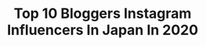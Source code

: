 ---
title: Top 10 Bloggers Instagram Influencers In Japan In 2020
description: >-
  Find top bloggers Instagram influencers in Japan in 2020. Most popular hashtags: #mothersday #instagood #happybirthday #favorina.
platform: Instagram
profiles:
  - username: "mh_alexandra"
    fullname: >-
      𝑨𝒍𝒆𝒙𝒂𝒏𝒅𝒓𝒂
    location: "Japan"
    followers: 6272
    engagement: 863
    commentsToLikes: 0.090149
    id: ck9wozpkw76ir0j78vqeli40r
    verified: false
    hashtags: "#cute, #laughter, #houseparty, #recipe"
  - username: "ruri_ikeda"
    fullname: >-
      ruriikeda
    location: "Japan"
    followers: 55789
    engagement: 275
    commentsToLikes: 0.031684
    id: ck14kn1fbqbp90i19h8hx2dhb
    verified: false
    hashtags: "#fauchoncheese, #fujimi, #denimjacket, #dessert"
  - username: "yuniqueyuni"
    fullname: >-
      Yuni | Travel & Lifestyle
    location: "Japan"
    followers: 20732
    engagement: 446
    commentsToLikes: 0.112074
    id: ck0ubxdjvfhdh0i191t2tm3tl
    verified: false
    hashtags: "#wathuayplakang, #sunpavilion, #spurshoessg, #danang"
  - username: "arsk729"
    fullname: >-
      あやな
    location: "Japan"
    followers: 45618
    engagement: 90
    commentsToLikes: 0.056264
    id: ck0w15sc8hpbc0i198y46icb3
    verified: false
    hashtags: "#kidsfashion, #etretokyo, #flowriri, #nikoand"
  - username: "guava.chang"
    fullname: >-
      🌼拔辣🌸
    location: "Japan"
    followers: 111897
    engagement: 417
    commentsToLikes: 0.011990
    id: ck5q41jkknc0d0i110iylum48
    verified: false
    hashtags: "#sing, #belkin, #sym, #kakao"
  - username: "minami_seto"
    fullname: >-
      瀬戸 南
    location: "Japan"
    followers: 12894
    engagement: 745
    commentsToLikes: 0.013227
    id: ckaoubh7uzn1x0i78hx5ri81s
    verified: false
    hashtags: "#switch, #mac, #egutam, #makeup"
  - username: "cento130"
    fullname: >-
      加藤いさお(Isao kato)
    location: "Japan"
    followers: 13050
    engagement: 395
    commentsToLikes: 0.036892
    id: ck55owhxh99ms0i11h2j37myz
    verified: false
    hashtags: "#loropiana, #mensweardaily, #gentlemen, #vintagestyle"
  - username: "wanderluluu"
    fullname: >-
      Lauren Pelkey☼Travel
    location: "Japan"
    followers: 13063
    engagement: 360
    commentsToLikes: 0.075219
    id: ck0ubmzjxezfk0i19lymujqff
    verified: false
    hashtags: "#batalladeflores, #kimonoforest, #palmsprings, #bnaaltermuseum"
  - username: "dearruigallery"
    fullname: >-
      小貓 Rui /
    location: "Japan"
    followers: 93953
    engagement: 249
    commentsToLikes: 0.006335
    id: ck55oh5ex8cdl0i116bl3ru37
    verified: false
    hashtags: "#moschinokids, #coachny, #lovefromcoach, #miumiu"
  - username: "tomimama1116"
    fullname: >-
      とみmama
    location: "Japan"
    followers: 51829
    engagement: 291
    commentsToLikes: 0.005031
    id: ck5ckye85xv1t0i11v555jmvk
    verified: false
    hashtags: "#ootd, #marmeid, #marmeiddress, #weddingaisle"
---